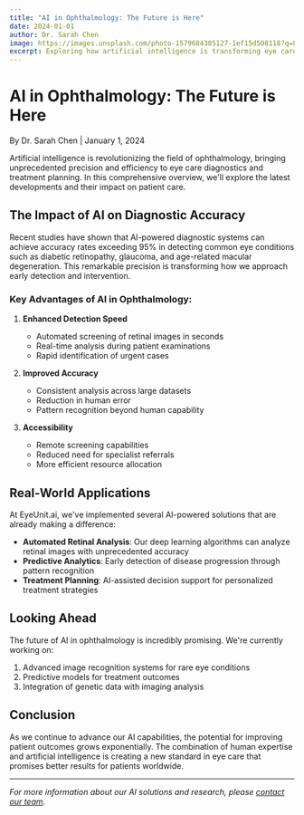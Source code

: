 ```yaml
---
title: "AI in Ophthalmology: The Future is Here"
date: 2024-01-01
author: Dr. Sarah Chen
image: https://images.unsplash.com/photo-1579684385127-1ef15d508118?q=80&w=2680&auto=format&fit=crop
excerpt: Exploring how artificial intelligence is transforming eye care and diagnostics, leading to better patient outcomes.
---
```


# AI in Ophthalmology: The Future is Here

By Dr. Sarah Chen | January 1, 2024

Artificial intelligence is revolutionizing the field of ophthalmology, bringing unprecedented precision and efficiency to eye care diagnostics and treatment planning. In this comprehensive overview, we'll explore the latest developments and their impact on patient care.

## The Impact of AI on Diagnostic Accuracy

Recent studies have shown that AI-powered diagnostic systems can achieve accuracy rates exceeding 95% in detecting common eye conditions such as diabetic retinopathy, glaucoma, and age-related macular degeneration. This remarkable precision is transforming how we approach early detection and intervention.

### Key Advantages of AI in Ophthalmology:

1. **Enhanced Detection Speed**
   - Automated screening of retinal images in seconds
   - Real-time analysis during patient examinations
   - Rapid identification of urgent cases

2. **Improved Accuracy**
   - Consistent analysis across large datasets
   - Reduction in human error
   - Pattern recognition beyond human capability

3. **Accessibility**
   - Remote screening capabilities
   - Reduced need for specialist referrals
   - More efficient resource allocation

## Real-World Applications

At EyeUnit.ai, we've implemented several AI-powered solutions that are already making a difference:

- **Automated Retinal Analysis**: Our deep learning algorithms can analyze retinal images with unprecedented accuracy
- **Predictive Analytics**: Early detection of disease progression through pattern recognition
- **Treatment Planning**: AI-assisted decision support for personalized treatment strategies

## Looking Ahead

The future of AI in ophthalmology is incredibly promising. We're currently working on:

1. Advanced image recognition systems for rare eye conditions
2. Predictive models for treatment outcomes
3. Integration of genetic data with imaging analysis

## Conclusion

As we continue to advance our AI capabilities, the potential for improving patient outcomes grows exponentially. The combination of human expertise and artificial intelligence is creating a new standard in eye care that promises better results for patients worldwide.

---

*For more information about our AI solutions and research, please [contact our team](#contact).* 
